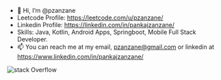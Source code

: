 - 👋 Hi, I’m @pzanzane
-    Leetcode Profile: https://leetcode.com/u/pzanzane/
-    Linkedin Profile: https://linkedin.com/in/pankajzanzane/
-    Skills: Java, Kotlin, Android Apps, Springboot, Mobile Full Stack Developer.
- 📫 You can reach me at my email, pzanzane@gmail.com or linkedin at https://www.linkedin.com/in/pankajzanzane/

<!---
pzanzane/pzanzane is a ✨ special ✨ repository because its `README.md` (this file) appears on your GitHub profile.
You can click the Preview link to take a look at your changes.
--->

![stack Overflow]([https://raw.githubusercontent.com/pzanzane/pzanzane/refs/heads/main/Screenshot%202025-01-04%20at%208.27.13%20PM.png])
